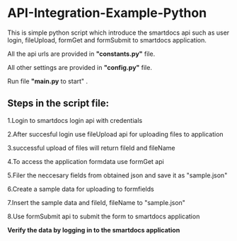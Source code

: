 # API-Integration-Example-Python
 This is simple python script which introduce the smartdocs api such as user login, fileUpload, formGet and formSubmit to smartdocs application.

 All the api urls are provided in **"constants.py"** file.
 
 All other settings are provided in **"config.py"** file.
 
 Run file **"main.py** to start" .
 
 ## Steps in the script file:
 
 1.Login to smartdocs login api with credentials

 2.After succesful login use fileUpload api for uploading files to application

 3.successful upload of files will return fileId and fileName

 4.To access the application formdata use formGet api

 5.Filer the neccesary fields from obtained json and save it as "sample.json"

 6.Create a sample data for uploading to formfields

 7.Insert the sample data and fileId, fileName  to "sample.json"

 8.Use formSubmit api to submit the form to smartdocs application
 
 **Verify the data by logging in to the smartdocs application**
